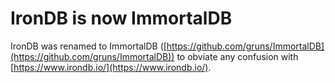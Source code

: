 # IronDB is now ImmortalDB

IronDB was renamed to ImmortalDB ([https://github.com/gruns/ImmortalDB](https://github.com/gruns/ImmortalDB)) to obviate any confusion with [https://www.irondb.io/](https://www.irondb.io/).
